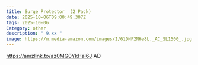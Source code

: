```yaml
---
title: Surge Protector  (2 Pack)
date: 2025-10-06T09:00:49.307Z
tags: 2025-10-06
Category: other
description: " 9.xx "
image: https://m.media-amazon.com/images/I/61DNF2N6e8L._AC_SL1500_.jpg
---
```

https://amzlink.to/az0MG0YkHal6J
AD